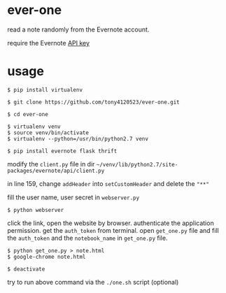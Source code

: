 # ever-one

read a note randomly from the Evernote account.

require the Evernote [API key](https://dev.evernote.com/)

# usage
```
$ pip install virtualenv
```
```
$ git clone https://github.com/tony4120523/ever-one.git
```
```
$ cd ever-one
```
```
$ virtualenv venv
$ source venv/bin/activate
$ virtualenv --python=/usr/bin/python2.7 venv
```
```
$ pip install evernote flask thrift
```
modify the `client.py` file in dir  `~/venv/lib/python2.7/site-packages/evernote/api/client.py` 

in line 159, change `addHeader` into `setCustomHeader` and delete the `"**"`

fill the user name, user secret in `webserver.py`
```
$ python webserver
```
click the link, open the website by browser.
authenticate the application permission.
get the `auth_token` from terminal.
open `get_one.py` file and fill the `auth_token` and the `notebook_name` in `get_one.py` file.
```
$ python get_one.py > note.html
$ google-chrome note.html
```
```
$ deactivate
```
try to run above command via the `./one.sh` script (optional)
